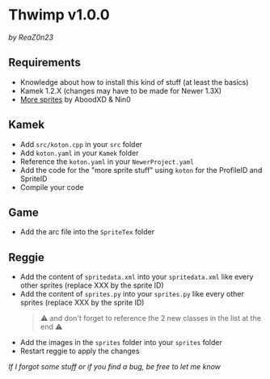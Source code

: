 # Thwimp v1.0.0
*by ReaZ0n23*


## Requirements
- Knowledge about how to install this kind of stuff (at least the basics)
- Kamek 1.2.X (changes may have to be made for Newer 1.3X)
- [More sprites](https://github.com/Synell/NSMBW-Custom-Sprites/releases/tag/MoreSprites) by AboodXD & Nin0


## Kamek
- Add `src/koton.cpp` in your `src` folder
- Add `koton.yaml` in your `Kamek` folder
- Reference the `koton.yaml` in your `NewerProject.yaml`
- Add the code for the "more sprite stuff" using `koton` for the ProfileID and SpriteID
- Compile your code


## Game
- Add the arc file into the `SpriteTex` folder


## Reggie
- Add the content of `spritedata.xml` into your `spritedata.xml` like every other sprites (replace XXX by the sprite ID)
- Add the content of `sprites.py` into your `sprites.py` like every other sprites (replace XXX by the sprite ID)
	> ⚠️ and don't forget to reference the 2 new classes in the list at the end ⚠️
- Add the images in the `sprites` folder into your `sprites` folder
- Restart reggie to apply the changes


*If I forgot some stuff or if you find a bug, be free to let me know*
